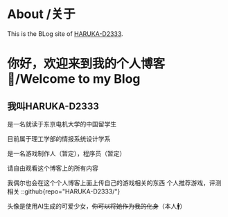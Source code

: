 # About /关于
This is the BLog site of [HARUKA-D2333](https://haruka-d2333.github.io).

# 你好，欢迎来到我的个人博客👋/Welcome to my Blog

## 我叫HARUKA-D2333
 是一名就读于东京电机大学的中国留学生

 目前属于理工学部的情报系统设计学系
 
 是一名游戏制作人（暂定），程序员（暂定）

请自由观看这个博客上的所有内容

我偶尔也会在这个个人博客上面上传自己的游戏相关的东西
个人推荐游戏，评测相关
::github{repo="HARUKA-D2333/"}

头像是使用AI生成的可爱少女，~~你可以将她作为我的化身~~（本人🚹）



<!-- > ### Sources of images used in this site
> - [Unsplash](https://unsplash.com/)
> - [星と少女](https://www.pixiv.net/artworks/108916539) by [Stella](https://www.pixiv.net/users/93273965)
> - [Rabbit - v1.4 Showcase](https://civitai.com/posts/586908) by [Rabbit_YourMajesty](https://civitai.com/user/Rabbit_YourMajesty) -->